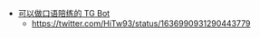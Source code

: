 - [可以做口语陪练的 TG Bot](https://t.me/samantha_x64_bot)
	- https://twitter.com/HiTw93/status/1636990931290443779